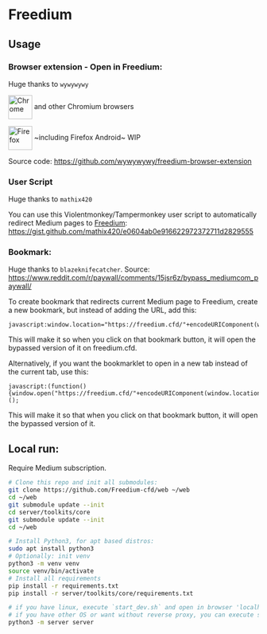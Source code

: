 # Freedium

## Usage
### Browser extension - Open in Freedium:
Huge thanks to `wywywywy`

[link-chrome]: https://chrome.google.com/webstore/detail/open-in-freedium/giibjnmcmkglpdichdiabecdkeefknak 'Version published on Chrome Web Store'
[link-firefox]: https://addons.mozilla.org/en-GB/firefox/addon/open-in-freedium/ 'Version published on Mozilla Add-ons'

[<img src="https://raw.githubusercontent.com/alrra/browser-logos/90fdf03c/src/chrome/chrome.svg" width="48" alt="Chrome" valign="middle">][link-chrome] and other Chromium browsers

[<img src="https://raw.githubusercontent.com/alrra/browser-logos/90fdf03c/src/firefox/firefox.svg" width="48" alt="Firefox" valign="middle">][link-firefox] ~including Firefox Android~ WIP

Source code: https://github.com/wywywywy/freedium-browser-extension

### User Script
Huge thanks to `mathix420`

You can use this Violentmonkey/Tampermonkey user script to automatically redirect Medium pages to [Freedium](https://freedium.cfd/):
https://gist.github.com/mathix420/e0604ab0e916622972372711d2829555

### Bookmark:
Huge thanks to `blazeknifecatcher`. Source: https://www.reddit.com/r/paywall/comments/15jsr6z/bypass_mediumcom_paywall/

To create bookmark that redirects current Medium page to Freedium, create a new bookmark, but instead of adding the URL, add this:

```
javascript:window.location="https://freedium.cfd/"+encodeURIComponent(window.location)
```

This will make it so when you click on that bookmark button, it will open the bypassed version of it on freedium.cfd.

Alternatively, if you want the bookmarklet to open in a new tab instead of the current tab, use this:

```
javascript:(function(){window.open("https://freedium.cfd/"+encodeURIComponent(window.location))})();
```
This will make it so that when you click on that bookmark button, it will open the bypassed version of it.

## Local run:
Require Medium subscription.

```bash
# Clone this repo and init all submodules:
git clone https://github.com/Freedium-cfd/web ~/web
cd ~/web
git submodule update --init
cd server/toolkits/core
git submodule update --init
cd ~/web

# Install Python3, for apt based distros:
sudo apt install python3
# Optionally: init venv
python3 -m venv venv
source venv/bin/activate
# Install all requirements
pip install -r requirements.txt
pip install -r server/toolkits/core/requirements.txt

# if you have linux, execute `start_dev.sh` and open in browser 'localhost:6752'. That will execute Caddy reverse proxy.
# if you have other OS or want without reverse proxy, you can execute server module without reverse proxy and access by address '0.0.0.0:7080':
python3 -m server server
```
